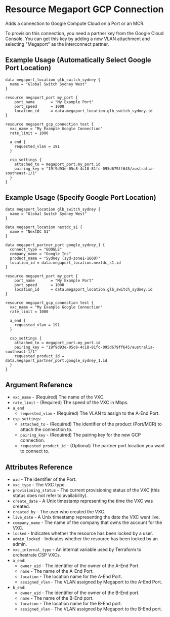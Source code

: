 # Resource Megaport GCP Connection
Adds a connection to Google Compute Cloud on a Port or an MCR. 

To provision this connection, you need a partner key from the Google Cloud Console. You can get this key by adding a new VLAN attachment and selecting "Megaport" as the interconnect partner.

## Example Usage (Automatically Select Google Port Location)
```
data megaport_location glb_switch_sydney {
  name = "Global Switch Sydney West"
}

resource megaport_port my_port {
    port_name       = "My Example Port"
    port_speed      = 1000
    location_id     = data.megaport_location.glb_switch_sydney.id
}

resource megaport_gcp_connection test {
  vxc_name = "My Example Google Connection"
  rate_limit = 1000

  a_end {
    requested_vlan = 191
  }

  csp_settings {
    attached_to = megaport_port.my_port.id
    pairing_key = "19f9d93e-05c8-4c18-81fc-095d679ff645/australia-southeast-1/1"
  }
}
```

## Example Usage (Specify Google Port Location)
```
data megaport_location glb_switch_sydney {
  name = "Global Switch Sydney West"
}

data megaport_location nextdc_s1 {
  name = "NextDC S1"
}

data megaport_partner_port google_sydney_1 {
  connect_type = "GOOGLE"
  company_name = "Google Inc"
  product_name = "Sydney (syd-zone1-1660)"
  location_id = data.megaport_location.nextdc_s1.id
}

resource megaport_port my_port {
    port_name       = "My Example Port"
    port_speed      = 1000
    location_id     = data.megaport_location.glb_switch_sydney.id
}

resource megaport_gcp_connection test {
  vxc_name = "My Example Google Connection"
  rate_limit = 1000

  a_end {
    requested_vlan = 191
  }

  csp_settings {
    attached_to = megaport_port.my_port.id
    pairing_key = "19f9d93e-05c8-4c18-81fc-095d679ff645/australia-southeast-1/1"
    requested_product_id = data.megaport_partner_port.google_sydney_1.id
  }
}
```

## Argument Reference
- `vxc_name` - (Required) The name of the VXC.
- `rate_limit` - (Required) The speed of the VXC in Mbps.
- `a_end`
    - `requested_vlan` - (Required) The VLAN to assign to the A-End Port.
- `csp_settings`:
    - `attached_to` - (Required) The identifier of the product (Port/MCR) to attach the connection to.
    - `pairing_key` - (Required) The pairing key for the new GCP connection.
    - `requested_product_id` - (Optional) The partner port location you want to connect to.

## Attributes Reference
- `uid` - The identifier of the Port.
- `vxc_type` - The VXC type.
- `provisioning_status` - The current provisioning status of the VXC (this status does not refer to availability).
- `create_date` - A Unix timestamp representing the time the VXC was created.
- `created_by` - The user who created the VXC.
- `live_date` - A Unix timestamp representing the date the VXC went live.
- `company_name` - The name of the company that owns the account for the VXC.
- `locked` - Indicates whether the resource has been locked by a user.
- `admin_locked` - Indicates whether the resource has been locked by an admin.
- `vxc_internal_type` - An internal variable used by Terraform to orchestrate CSP VXCs.
- `a_end`:
    - `owner_uid` - The identifier of the owner of the A-End Port.
    - `name` - The name of the A-End Port.
    - `location` - The location name for the A-End Port.
    - `assigned_vlan` - The VLAN assigned by Megaport to the A-End Port.
- `b_end`:
    - `owner_uid` - The identifier of the owner of the B-End port.
    - `name` - The name of the B-End port.
    - `location` - The location name for the B-End port.
    - `assigned_vlan` - The VLAN assigned by Megaport to the B-End port.
